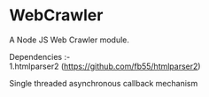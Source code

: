 # WebCrawler

A Node JS Web Crawler module.

Dependencies :-  
1.htmlparser2 (https://github.com/fb55/htmlparser2)    

Single threaded asynchronous callback mechanism 
